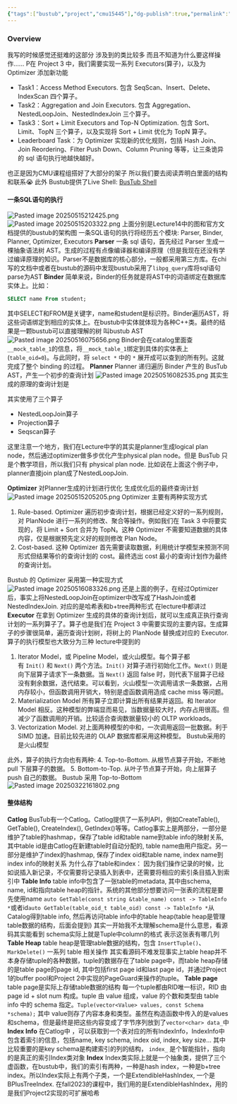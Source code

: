 ```yaml
---
{"tags":["bustub","project","cmu15445"],"dg-publish":true,"permalink":"/DataBase Systems/CMU 15-445：Database Systems/Project 3 Query Execution/","dgPassFrontmatter":true,"noteIcon":"","created":"2025-05-15T20:21:35.866+08:00","updated":"2025-05-16T11:49:05.648+08:00"}
---
```


### Overview
我写的时候感觉还挺难的这部分 涉及到的类比较多 而且不知道为什么要这样操作……
P在 Project 3 中，我们需要实现一系列 Executors(算子)，以及为 Optimizer 添加新功能
- Task1：Access Method Executors. 包含 SeqScan、Insert、Delete、IndexScan 四个算子。
- Task2：Aggregation and Join Executors. 包含 Aggregation、NestedLoopJoin、NestedIndexJoin 三个算子。
- Task3：Sort + Limit Executors and Top-N Optimization. 包含 Sort、Limit、TopN 三个算子，以及实现将 Sort + Limit 优化为 TopN 算子。
- Leaderboard Task：为 Optimizer 实现新的优化规则，包括 Hash Join、Join Reordering、Filter Push Down、Column Pruning 等等，让三条诡异的 sql 语句执行地越快越好。

也正是因为CMU课程组搭好了大部分的架子 所以我们要去阅读弄明白里面的结构和联系😭
此外 Bustub提供了Live Shell: [BusTub Shell](https://15445.courses.cs.cmu.edu/fall2023/bustub/)
#### 一条SQL语句的执行
![Pasted image 20250515212425.png](/img/user/accessory/Pasted%20image%2020250515212425.png)
![Pasted image 20250515203322.png](/img/user/accessory/Pasted%20image%2020250515203322.png)
上面分别是Lecture14中的图和官方文档提供的bustub的架构图
一条SQL语句的执行将经历五个模块: Parser, Binder, Planner, Optimizer, Executors
**Parser**
一条 sql 语句，首先经过 Parser 生成一棵抽象语法树 AST。生成的过程有点像编译器和编译原理（但是我现在还没有学过编译原理的知识。Parser不是数据库的核心部分，一般都采用第三方库。在chi写的文档中或者在bustub的源码中发现bustub采用了`libpg_query`库将sql语句parse为AST
**Binder**
简单来说，Binder的任务就是将AST中的词语绑定在数据库实体上。比如：
```sql
SELECT name From student;
```
其中SELECT和FROM是关键字，name和student是标识符。Binder遍历AST，将这些词语绑定到相应的实体上。在bustub中实体就体现为各种C++类。最终的结果是一颗bustub可以直接理解的树 叫bustub AST
![Pasted image 20250516075656.png](/img/user/accessory/Pasted%20image%2020250516075656.png)
Binder会在catalog里面查`__mock_table_1`的信息，将`__mock_table_1`绑定到具体的实体表上(`table_oid=0`)。与此同时，将 `select *` 中的 `*` 展开成可以查到的所有列。这就完成了整个 binding 的过程。
**Planner**
Planner 递归遍历 Binder 产生的 BusTub AST，产生一个初步的查询计划
![Pasted image 20250516082535.png](/img/user/accessory/Pasted%20image%2020250516082535.png)
其实生成的原理的查询计划是

其实使用了三个算子
- NestedLoopJoin算子
- Projection算子
- Seqscan算子

这里注意一个地方，我们在Lecture中学的其实是planner生成logical plan node，然后通过optimizer做多步优化产生physical plan node。但是 BusTub 只是个教学项目，所以我们只有 physical plan node. 比如说在上面这个例子中，planner直接join plan成了NestedLoopJoin.


**Optimizer**
对Planner生成的计划进行优化 生成优化后的最终查询计划
![Pasted image 20250515205205.png](/img/user/accessory/Pasted%20image%2020250515205205.png)
Optimizer 主要有两种实现方式
1. Rule-based. Optimizer 遍历初步查询计划，根据已经定义好的一系列规则，对 PlanNode 进行一系列的修改、聚合等操作。例如我们在 Task 3 中将要实现的，将 Limit + Sort 合并为 TopN。这种 Optimizer 不需要知道数据的具体内容，仅是根据预先定义好的规则修改 Plan Node。
2. Cost-based. 这种 Optimizer 首先需要读取数据，利用统计学模型来预测不同形式但结果等价的查询计划的 cost。最终选出 cost 最小的查询计划作为最终的查询计划。

Bustub 的 Optimizer 采用第一种实现方式
![Pasted image 20250516083326.png](/img/user/accessory/Pasted%20image%2020250516083326.png)
还是上面的例子，在经过Optimizer后，事实上将NestedLoopJoin在optimizer中改写成了HashJoin或者NestedIndexJoin. 对应的是哈希表和b+tree两种形式 在lecture中都讲过
**Executor**
在拿到 Optimizer 生成的具体的查询计划后，就可以生成真正执行查询计划的一系列算子了。算子也是我们在 Project 3 中需要实现的主要内容。生成算子的步骤很简单，遍历查询计划树，将树上的 PlanNode 替换成对应的 Executor.
算子的执行模型也大致分为三种 lecture中提到的
1. Iterator Model，或 Pipeline Model，或火山模型。每个算子都有 `Init()` 和 `Next()` 两个方法。`Init()` 对算子进行初始化工作。`Next()` 则是向下层算子请求下一条数据。当 `Next()` 返回 false 时，则代表下层算子已经没有剩余数据，迭代结束。可以看到，火山模型一次调用请求一条数据，占用内存较小，但函数调用开销大，特别是虚函数调用造成 cache miss 等问题。
2. Materialization Model 所有算子立即计算出所有结果并返回。和 Iterator Model 相反。这种模型的弊端显而易见，当数据量较大时，内存占用很高。但减少了函数调用的开销。比较适合查询数据量较小的 OLTP workloads。
3. Vectorization Model. 对上面两种模型的中和，一次调用返回一批数据。利于 SIMD 加速。目前比较先进的 OLAP 数据库都采用这种模型。
Bustub采用的是火山模型

此外，算子的执行方向也有两种:
4. Top-to-Bottom. 从根节点算子开始，不断地 pull 下层算子的数据。
5. Bottom-to-Top. 从叶子节点算子开始，向上层算子 push 自己的数据。
Bustub 采用 Top-to-Bottom
![Pasted image 20250322161802.png](/img/user/accessory/Pasted%20image%2020250322161802.png)

#### 整体结构
**Catlog**
BusTub有一个Catlog。Catlog提供了一系列API，例如CreateTable(), GetTable(), CreateIndex(), GetIndex()等等。Catlog事实上是两部分，一部分是维护了table的hashmap，保存了table id和table name到table info的映射关系, 其中table id是由Catlog在新建table时自动分配的, table name由用户指定。另一部分是维护了index的hashmap, 保存了index oid和table name, index name到index info的映射关系
为什么存了table和index： 因为我们操作记录的时候，比如说插入新记录，不仅需要将记录插入到表中，还需要将相应的索引条目插入到索引中
**Table Info**
table info中包含了一张table的metadata, 其中由schema, name, id和指向table heap的指针。系统的其他部分想要访问一张表的流程是要先使用name `auto GetTable(const string &table_name) const -> TableInfo *`或者id`auto GetTable(table_oid_t table_oid) const -> TableInfo *`从Catalog得到table info, 然后再访问table info中的table heap(table heap是管理table数据的结构，后面会提到)
其实一开始我不太理解schema是什么意思，看源码其实能看到 schema实际上就是Tuple中column的格式 表示这张表有哪几列
**Table Heap**
table heap是管理table数据的结构，包含 `InsertTuple()`、`MarkDelete()` 一系列 table 相关操作
其实看源码不难发现事实上table heap并不本身存储tuple的各种数据，tuple的数据存在了table page中，而table heap存储的是table page的page id, 其中包括first page id和last page id，并通过Project 1的buffer pool和Project 2中实现的PageGuard来操作的tuple。
**Table page**
table page是实际上存储table数据的结构 每一个tuple都由RID唯一标识，RID 由 page id + slot num 构成。tuple 由 value 组成，value 的个数和类型由 table info 中的 schema 指定。`Tuple(vector<Value> values, const Schema *schema);` 其中 value则存了内容本身和类型。虽然在构造函数中传入的是values和schema，但是最终是把这些内容变成了字节序列放到了`vector<char> data_`中
**Index Info**
在Catlog中 ，可以获取到一个表对应的所有IndexInfo，IndexInfo中包含着索引的信息，包括name, key schema, index oid, index, key size...  其中比较重要的是key schema是构建索引的列的结构， `index_` 是个智能指针，指向的是真正的索引Index类对象
**Index**
Index类实际上就是一个抽象类，提供了三个虚函数，在bustub中，我们的索引有两种，一种是hash index，一种是b+tree index。所以Index实际上有两个子类，一个是ExtendibleHashIndex, 一个是 BPlusTreeIndex. 在fall2023的课程中，我们用的是ExtendibleHashIndex，用的是我们Project2实现的可扩展哈希


